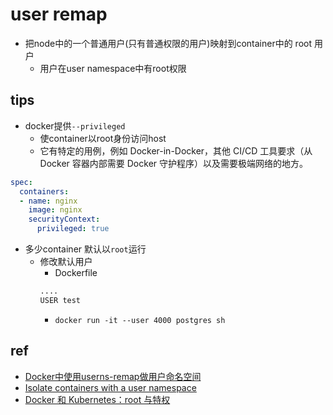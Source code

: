 # user remap
+ 把node中的一个普通用户(只有普通权限的用户)映射到container中的 root 用户
    + 用户在user namespace中有root权限

## tips
+ docker提供`--privileged`
    + 使container以root身份访问host
    + 它有特定的用例，例如 Docker-in-Docker，其他 CI/CD 工具要求（从 Docker 容器内部需要 Docker 守护程序）以及需要极端网络的地方。
```yaml
spec:
  containers:
  - name: nginx
    image: nginx
    securityContext:
      privileged: true
```
+ 多少container 默认以`root`运行
    + 修改默认用户
        + Dockerfile
        ```sh
        ....
        USER test
        ``` 
        + `docker run -it --user 4000 postgres sh`

## ref
+ [Docker中使用userns-remap做用户命名空间](https://blog.csdn.net/zyy247796143/article/details/114386484)
+ [Isolate containers with a user namespace](https://docs.docker.com/engine/security/userns-remap/)
+ [Docker 和 Kubernetes：root 与特权](https://cloud.tencent.com/developer/article/1815867)